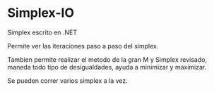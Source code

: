 # Simplex-IO
Simplex escrito en .NET

Permite ver las iteraciones paso a paso del simplex.

Tambien permite realizar el metodo de la gran M y Simplex revisado, maneda todo tipo de desigualdades, ayuda a minimizar y maximizar.

Se pueden correr varios simplex a la vez.
